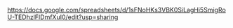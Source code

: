 https://docs.google.com/spreadsheets/d/1sFNoHKs3VBK0SiLagHi5SmigRoU-TEDhzlFIDmfXuI0/edit?usp=sharing